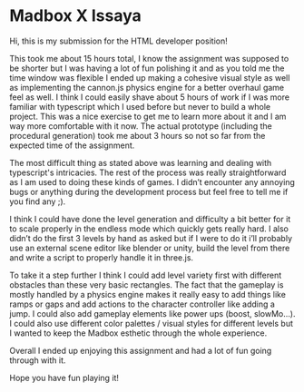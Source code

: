 # Madbox X Issaya
 
Hi, this is my submission for the HTML developer position!

This took me about 15 hours total, I know the assignment was supposed to be shorter but I was having a lot of fun polishing it and as you told me the time window was flexible I ended up making a cohesive visual style as well as implementing the cannon.js physics engine for a better overhaul game feel as well.
I think I could easily shave about 5 hours of work if I was more familiar with typescript which I used before but never to build a whole project. This was a nice exercise to get me to learn more about it and I am way more comfortable with it now.
The actual prototype (including the procedural generation) took me about 3 hours so not so far from the expected time of the assignment.
  
 The most difficult thing as stated above was learning and dealing with typescript's intricacies.
The rest of the process was really straightforward as I am used to doing these kinds of games.
I didn’t encounter any annoying bugs or anything during the development process but feel free to tell me if you find any ;).

I think I could have done the level generation and difficulty a bit better for it to scale properly in the endless mode which quickly gets really hard.
I also didn’t do the first 3 levels by hand as asked but if I were to do it i’ll probably use an external scene editor like blender or unity, build the level from there and write a script to properly handle it in three.js. 

To take it a step further I think I could add level variety first with different obstacles than these very basic rectangles. The fact that the gameplay is mostly handled by a physics engine makes it really easy to add things like ramps or gaps and add actions to the character controller like adding a jump. I could also add gameplay elements like power ups (boost, slowMo…). I could also use different color palettes / visual styles for different levels but I wanted to keep the Madbox esthetic through the whole experience.

Overall I ended up enjoying this assignment and had a lot of fun going through with it.

Hope you have fun playing it!
